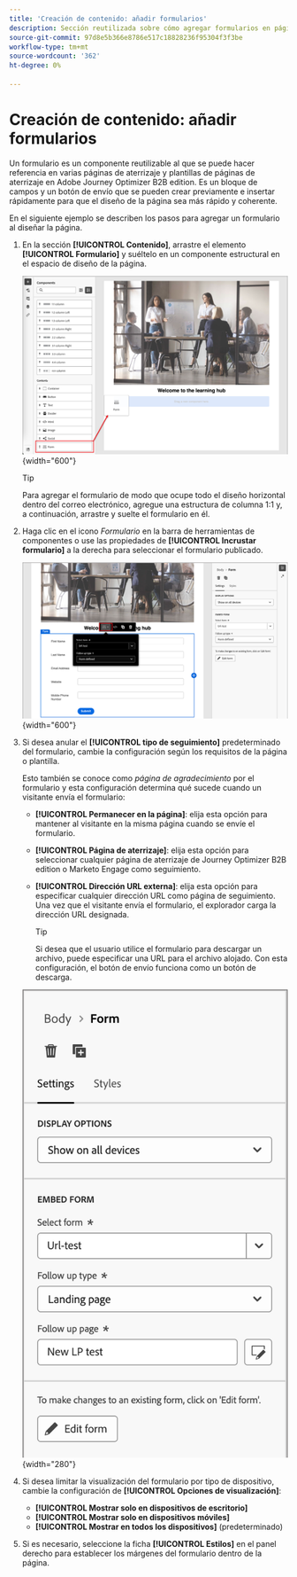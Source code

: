 ```yaml
---
title: 'Creación de contenido: añadir formularios'
description: Sección reutilizada sobre cómo agregar formularios en páginas de aterrizaje y plantillas
source-git-commit: 97d8e5b366e8786e517c18828236f95304f3f3be
workflow-type: tm+mt
source-wordcount: '362'
ht-degree: 0%

---
```


# Creación de contenido: añadir formularios

Un formulario es un componente reutilizable al que se puede hacer referencia en varias páginas de aterrizaje y plantillas de páginas de aterrizaje en Adobe Journey Optimizer B2B edition. Es un bloque de campos y un botón de envío que se pueden crear previamente e insertar rápidamente para que el diseño de la página sea más rápido y coherente.

En el siguiente ejemplo se describen los pasos para agregar un formulario al diseñar la página.

1. En la sección **[!UICONTROL Contenido]**, arrastre el elemento **[!UICONTROL Formulario]** y suéltelo en un componente estructural en el espacio de diseño de la página.

   ![Arrastre un componente Formulario al espacio de diseño visual](../assets/content-design-shared/content-design-add-form.png){width="600"}

   >[!TIP]
   >
   >Para agregar el formulario de modo que ocupe todo el diseño horizontal dentro del correo electrónico, agregue una estructura de columna 1:1 y, a continuación, arrastre y suelte el formulario en él.

1. Haga clic en el icono _Formulario_ en la barra de herramientas de componentes o use las propiedades de **[!UICONTROL Incrustar formulario]** a la derecha para seleccionar el formulario publicado.

   ![Seleccionar el formulario publicado](../assets/content-design-shared/content-design-add-form-properties.png){width="600"}

1. Si desea anular el **[!UICONTROL tipo de seguimiento]** predeterminado del formulario, cambie la configuración según los requisitos de la página o plantilla.

   Esto también se conoce como _página de agradecimiento_ por el formulario y esta configuración determina qué sucede cuando un visitante envía el formulario:

   * **[!UICONTROL Permanecer en la página]**: elija esta opción para mantener al visitante en la misma página cuando se envíe el formulario.

   * **[!UICONTROL Página de aterrizaje]**: elija esta opción para seleccionar cualquier página de aterrizaje de Journey Optimizer B2B edition o Marketo Engage como seguimiento.

   * **[!UICONTROL Dirección URL externa]**: elija esta opción para especificar cualquier dirección URL como página de seguimiento. Una vez que el visitante envía el formulario, el explorador carga la dirección URL designada.

     >[!TIP]
     >
     >Si desea que el usuario utilice el formulario para descargar un archivo, puede especificar una URL para el archivo alojado. Con esta configuración, el botón de envío funciona como un botón de descarga.

   ![Cambiar la configuración de seguimiento](../assets/content-design-shared/content-design-add-form-follow-up.png){width="280"}

1. Si desea limitar la visualización del formulario por tipo de dispositivo, cambie la configuración de **[!UICONTROL Opciones de visualización]**:

   * **[!UICONTROL Mostrar solo en dispositivos de escritorio]**
   * **[!UICONTROL Mostrar solo en dispositivos móviles]**
   * **[!UICONTROL Mostrar en todos los dispositivos]** (predeterminado)

1. Si es necesario, seleccione la ficha **[!UICONTROL Estilos]** en el panel derecho para establecer los márgenes del formulario dentro de la página.
